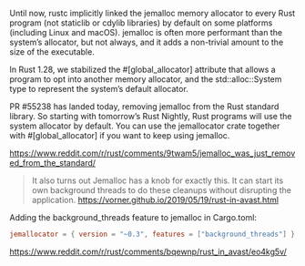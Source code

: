 Until now, rustc implicitly linked the jemalloc memory allocator to every Rust program (not staticlib or cdylib libraries) by default on some platforms (including Linux and macOS). jemalloc is often more performant than the system’s allocator, but not always, and it adds a non-trivial amount to the size of the executable.

In Rust 1.28, we stabilized the #[global_allocator] attribute that allows a program to opt into another memory allocator, and the std::alloc::System type to represent the system’s default allocator.

PR #55238 has landed today, removing jemalloc from the Rust standard library. So starting with tomorrow’s Rust Nightly, Rust programs will use the system allocator by default. You can use the jemallocator crate together with #[global_allocator] if you want to keep using jemalloc.

https://www.reddit.com/r/rust/comments/9twam5/jemalloc_was_just_removed_from_the_standard/


>It also turns out Jemalloc has a knob for exactly this. It can start its own background threads to do these cleanups without disrupting the application. https://vorner.github.io/2019/05/19/rust-in-avast.html


Adding the background_threads feature to jemalloc in Cargo.toml:

```toml
jemallocator = { version = "~0.3", features = ["background_threads"] }
```

https://www.reddit.com/r/rust/comments/bqewnp/rust_in_avast/eo4kg5v/
